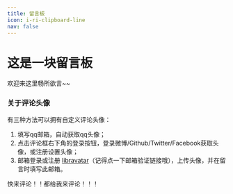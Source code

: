 ```yaml
---
title: 留言板
icon: i-ri-clipboard-line
nav: false
---
```


# 这是一块留言板

欢迎来这里畅所欲言~~

### 关于评论头像

有三种方法可以拥有自定义评论头像：

1. 填写qq邮箱，自动获取qq头像；
2. 点击评论框右下角的登录按钮，登录微博/Github/Twitter/Facebook获取头像，或注册设置头像；
3. 邮箱登录或注册 [libravatar](https://www.libravatar.org/)（记得点一下邮箱验证链接哦），上传头像，并在留言时填写此邮箱。

快来评论！！都给我来评论！！！